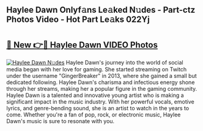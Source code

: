 ## Haylee Dawn Onlyf𝚊ns Le𝚊ked N𝚞des - Part-ctz Photos Video - Hot Part Le𝚊ks 022Yj

# <h2><a href="http://ac18251.deff.icu/?id=Haylee+Dawn">🔗 New 👉🔴 Haylee Dawn VIDEO Photos</a></h2>

[![Haylee Dawn N𝚞des](https://i.imgur.com/rIISA9y.gif)](http://ac18251.deff.icu/?id=Haylee+Dawn)
Haylee Dawn's journey into the world of social media began with her love for gaming. She started streaming on Twitch under the username "GingerBreaker" in 2013, where she gained a small but dedicated following. Haylee Dawn's charisma and infectious energy shone through her streams, making her a popular figure in the gaming community. Haylee Dawn is a talented and innovative young artist who is making a significant impact in the music industry. With her powerful vocals, emotive lyrics, and genre-bending sound, she is an artist to watch in the years to come. Whether you're a fan of pop, rock, or electronic music, Haylee Dawn's music is sure to resonate with you.
